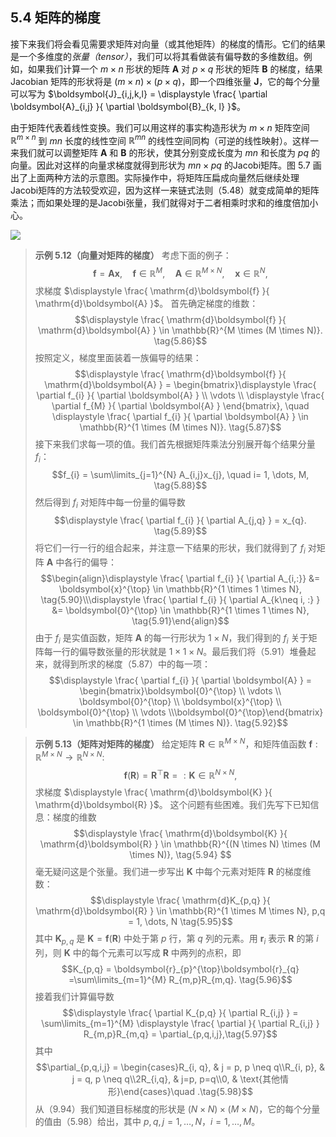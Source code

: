 ## 5.4 矩阵的梯度

接下来我们将会看见需要求矩阵对向量（或其他矩阵）的梯度的情形。它们的结果是一个多维度的*张量（tensor）*，我们可以将其看做装有偏导数的多维数组。例如，如果我们计算一个 $m \times n$ 形状的矩阵 $\boldsymbol{A}$ 对 $p \times q$ 形状的矩阵 $\boldsymbol{B}$ 的梯度，结果Jacobian 矩阵的形状将是 $(m \times n) \times (p \times q)$，即一个四维张量 $\boldsymbol{J}$，它的每个分量可以写为 $\boldsymbol{J}_{i,j,k,l} = \displaystyle \frac{ \partial \boldsymbol{A}_{i,j} }{ \partial \boldsymbol{B}_{k, l} }$。

由于矩阵代表着线性变换。我们可以用这样的事实构造形状为 $m \times n$ 矩阵空间 $\mathbb{R}^{m \times n}$ 到 $mn$ 长度的线性空间 $\mathbb{R}^{mn}$ 的线性空间同构（可逆的线性映射）。这样一来我们就可以调整矩阵 $\boldsymbol{A}$ 和 $\boldsymbol{B}$ 的形状，使其分别变成长度为 $mn$ 和长度为 $pq$ 的向量。因此对这样的向量求梯度就得到形状为 $mn \times pq$ 的Jacobi矩阵。图 5.7 画出了上面两种方法的示意图。实际操作中，将矩阵压扁成向量然后继续处理Jacobi矩阵的方法较受欢迎，因为这样一来链式法则（5.48）就变成简单的矩阵乘法；而如果处理的是Jacobi张量，我们就得对于二者相乘时求和的维度倍加小心。

![](../attachments/attachments/Pasted%20image%2020250106171552.png)

> **示例 5.12（向量对矩阵的梯度）**
> 考虑下面的例子：$$\boldsymbol{f} = \boldsymbol{A}\boldsymbol{x}, \quad \boldsymbol{f} \in \mathbb{R}^{M}, \quad \boldsymbol{A} \in \mathbb{R}^{M \times N}, \quad \boldsymbol{x} \in \mathbb{R}^{N},\tag{5.85}$$求梯度 $\displaystyle \frac{ \mathrm{d}\boldsymbol{f} }{ \mathrm{d}\boldsymbol{A} }$。
> 首先确定梯度的维数：$$\displaystyle \frac{ \mathrm{d}\boldsymbol{f} }{ \mathrm{d}\boldsymbol{A} } \in \mathbb{R}^{M \times (M \times N)}. \tag{5.86}$$按照定义，梯度里面装着一族偏导的结果：$$\displaystyle \frac{ \mathrm{d}\boldsymbol{f} }{ \mathrm{d}\boldsymbol{A} } = \begin{bmatrix}\displaystyle \frac{ \partial f_{i} }{ \partial \boldsymbol{A} } \\ \vdots  \\ \displaystyle \frac{ \partial f_{M} }{ \partial \boldsymbol{A} } \end{bmatrix}, \quad \displaystyle \frac{ \partial f_{i} }{ \partial \boldsymbol{A} } \in \mathbb{R}^{1 \times (M \times N)}. \tag{5.87}$$接下来我们求每一项的值。我们首先根据矩阵乘法分别展开每个结果分量 $f_{i}$：$$f_{i} = \sum\limits_{j=1}^{N} A_{i,j}x_{j}, \quad  i= 1, \dots, M, \tag{5.88}$$然后得到 $f_{i}$ 对矩阵中每一份量的偏导数$$\displaystyle \frac{ \partial f_{i} }{ \partial A_{j,q} } = x_{q}. \tag{5.89}$$将它们一行一行的组合起来，并注意一下结果的形状，我们就得到了 $f_{i}$ 对矩阵 $\boldsymbol{A}$ 中各行的偏导：$$\begin{align}\displaystyle \frac{ \partial f_{i} }{ \partial A_{i,:}} &= \boldsymbol{x}^{\top} \in \mathbb{R}^{1 \times 1 \times N}, \tag{5.90}\\\displaystyle \frac{ \partial f_{i} }{ \partial A_{k\neq i, :} } &= \boldsymbol{0}^{\top} \in \mathbb{R}^{1 \times 1 \times N}, \tag{5.91}\end{align}$$由于 $f_{i}$ 是实值函数，矩阵 $\boldsymbol{A}$ 的每一行形状为 $1×N$，我们得到的 $f_{i}$ 关于矩阵每一行的偏导数张量的形状就是 $1×1×N$。最后我们将（5.91）堆叠起来，就得到所求的梯度（5.87）中的每一项：$$\displaystyle \frac{ \partial f_{i} }{ \partial \boldsymbol{A} } = \begin{bmatrix}\boldsymbol{0}^{\top} \\ \vdots \\ \boldsymbol{0}^{\top} \\ \boldsymbol{x}^{\top} \\ \boldsymbol{0}^{\top} \\ \vdots \\\boldsymbol{0}^{\top}\end{bmatrix} \in \mathbb{R}^{1 \times (M \times N)}. \tag{5.92}$$

> **示例 5.13（矩阵对矩阵的梯度）**
> 给定矩阵 $\boldsymbol{R} \in \mathbb{R}^{M \times N}$，和矩阵值函数 $\boldsymbol{f}: \mathbb{R}^{M \times N} \rightarrow \mathbb{R}^{N \times N}$:$$\boldsymbol{f}(\boldsymbol{R}) = \boldsymbol{R}^{\top}\boldsymbol{R} =: \boldsymbol{K} \in \mathbb{R}^{N \times N}, \tag{5.93}$$求梯度 $\displaystyle \frac{ \mathrm{d}\boldsymbol{K} }{ \mathrm{d}\boldsymbol{R} }$。
> 这个问题有些困难。我们先写下已知信息：梯度的维数$$\displaystyle \frac{ \mathrm{d}\boldsymbol{K} }{ \mathrm{d}\boldsymbol{R} } \in \mathbb{R}^{(N \times N) \times (M \times N)}, \tag{5.94} $$毫无疑问这是个张量。我们进一步写出 $\boldsymbol{K}$ 中每个元素对矩阵 $\boldsymbol{R}$ 的梯度维数：$$\displaystyle \frac{ \mathrm{d}K_{p,q} }{ \mathrm{d}\boldsymbol{R} } \in \mathbb{R}^{1 \times M \times N}, p,q = 1, \dots, N \tag{5.95}$$其中 $\boldsymbol{K}_{p,q}$ 是 $\boldsymbol{K} = \boldsymbol{f} (\boldsymbol{R})$ 中处于第 $p$ 行，第 $q$ 列的元素。用 $\boldsymbol{r}_{i}$ 表示 $\boldsymbol{R}$ 的第 $i$ 列，则 $\boldsymbol{K}$ 中的每个元素可以写成 $\boldsymbol{R}$ 中两列的点积，即$$K_{p,q} = \boldsymbol{r}_{p}^{\top}\boldsymbol{r}_{q} =\sum\limits_{m=1}^{M} R_{m,p}R_{m,q}. \tag{5.96}$$接着我们计算偏导数$$\displaystyle \frac{ \partial K_{p,q} }{ \partial R_{i,j} } = \sum\limits_{m=1}^{M} \displaystyle \frac{ \partial   }{ \partial R_{i,j} } R_{m,p}R_{m,q} = \partial_{p,q,i,j},\tag{5.97}$$其中$$\partial_{p,q,i,j} = \begin{cases}R_{i, q}, & j = p, p \neq q\\R_{i, p}, & j = q, p \neq q\\2R_{i,q}, & j=p, p=q\\0, & \text{其他情形}\end{cases}\quad .\tag{5.98}$$从（9.94）我们知道目标梯度的形状是 $(N \times N) \times (M \times N)$，它的每个分量的值由（5.98）给出，其中 $p,q,j = 1, \dots, N$，$i = 1, \dots, M$。
